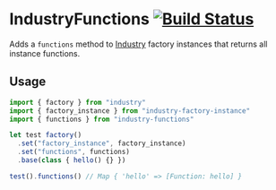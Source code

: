 # IndustryFunctions [![Build Status](https://travis-ci.org/invrs/industry-functions.svg?branch=master)](https://travis-ci.org/invrs/industry-functions)

Adds a `functions` method to [Industry](https://github.com/invrs/industry) factory instances that returns all instance functions.

## Usage

```js
import { factory } from "industry"
import { factory_instance } from "industry-factory-instance"
import { functions } from "industry-functions"

let test factory()
  .set("factory_instance", factory_instance)
  .set("functions", functions)
  .base(class { hello() {} })

test().functions() // Map { 'hello' => [Function: hello] }
```
